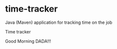 # time-tracker
Java (Maven) application for tracking time on the job

Time tracker

Good Morning DADA!!!
